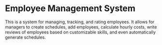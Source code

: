 # Employee Management System

This is a system for managing, tracking, and rating employees. It allows for managers to create schedules, add employees, calculate hourly costs, write reviews of employees based on customizable skills, and even automatically generate schedules.
